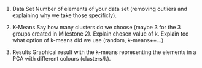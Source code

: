 
1. Data Set
Number of elements of your data set (removing outliers and explaining why we take those specificly).

2. K-Means
Say how many clusters do we choose (maybe 3 for the 3 groups created in Milestone 2). Explain chosen value of k. Explain too what option of k-means did we use (random, k-means++...)

3. Results
Graphical result with the k-means representing the elements in a PCA with different colours (clusters/k).
